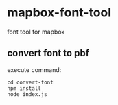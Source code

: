 # mapbox-font-tool
font tool for mapbox

## convert font to pbf
execute command: 
```
cd convert-font
npm install
node index.js
``` 

